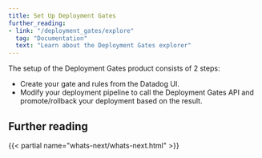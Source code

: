 ```yaml
---
title: Set Up Deployment Gates
further_reading:
- link: "/deployment_gates/explore"
  tag: "Documentation"
  text: "Learn about the Deployment Gates explorer"
---
```


The setup of the Deployment Gates product consists of 2 steps:

* Create your gate and rules from the Datadog UI.   
* Modify your deployment pipeline to call the Deployment Gates API and promote/rollback your deployment based on the result.

## Further reading

{{< partial name="whats-next/whats-next.html" >}}
